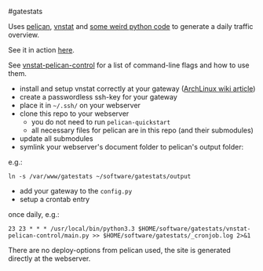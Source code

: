 #gatestats

Uses [pelican](http://getpelican.com), [vnstat](http://humdi.net/vnstat/) and [some weird python code](https://github.com/spookey/vnstat-pelican-control) to generate a daily traffic overview.

See it in action [here](http://gatestats.freifunk-wiesbaden.de/).

See [vnstat-pelican-control](https://github.com/spookey/vnstat-pelican-control) for a list of command-line flags and how to use them.

* install and setup vnstat correctly at your gateway ([ArchLinux wiki article](https://wiki.archlinux.org/index.php/Vnstat))
* create a passwordless ssh-key for your gateway
* place it in `~/.ssh/` on your webserver
* clone this repo to your webserver
    * you do not need to run `pelican-quickstart`
    * all necessary files for pelican are in this repo (and their submodules)
* update all submodules
* symlink your webserver's document folder to pelican's output folder:

e.g.:

    ln -s /var/www/gatestats ~/software/gatestats/output

* add your gateway to the `config.py`
* setup a crontab entry

once daily, e.g.:

    23 23 * * * /usr/local/bin/python3.3 $HOME/software/gatestats/vnstat-pelican-control/main.py >> $HOME/software/gatestats/_cronjob.log 2>&1

There are no deploy-options from pelican used, the site is generated directly at the webserver.

